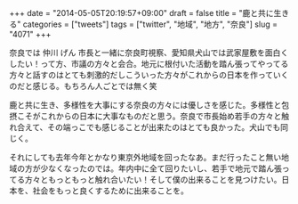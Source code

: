 +++
date = "2014-05-05T20:19:57+09:00"
draft = false
title = "鹿と共に生きる"
categories = ["tweets"]
tags = ["twitter", "地域", "地方", "奈良"]
slug = "4071"
+++

奈良では 仲川 げん 市長と一緒に奈良町視察、愛知県犬山では武家屋敷を面白くしたい！って方、市議の方々と会合。地元に根付いた活動を踏ん張ってやってる方々と話すのはとても刺激的だしこういった方々がこれからの日本を作っていくのだと感じる。もちろん人ごとでは無く笑

鹿と共に生き、多様性を大事にする奈良の方々には優しさを感じた。多様性と包摂こそがこれからの日本に大事なものだと思う。奈良で市長始め若手の方々と触れ合えて、その端っこでも感じることが出来たのはとても良かった。犬山でも同じく。

それにしても去年今年とかなり東京外地域を回ったなあ。まだ行ったこと無い地域の方が少なくなったのでは。年内中に全て回りたいし、若手で地元で踏ん張ってる方々ともっともっと触れ合いたい！そして僕の出来ることを見つけたい。日本を、社会をもっと良くするために出来ることを。
